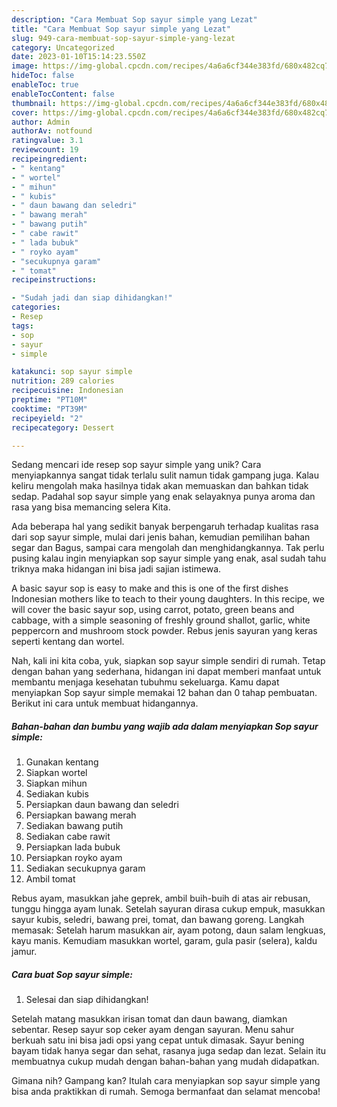 ```yaml
---
description: "Cara Membuat Sop sayur simple yang Lezat"
title: "Cara Membuat Sop sayur simple yang Lezat"
slug: 949-cara-membuat-sop-sayur-simple-yang-lezat
category: Uncategorized
date: 2023-01-10T15:14:23.550Z
image: https://img-global.cpcdn.com/recipes/4a6a6cf344e383fd/680x482cq70/sop-sayur-simple-foto-resep-utama.jpg
hideToc: false
enableToc: true
enableTocContent: false
thumbnail: https://img-global.cpcdn.com/recipes/4a6a6cf344e383fd/680x482cq70/sop-sayur-simple-foto-resep-utama.jpg
cover: https://img-global.cpcdn.com/recipes/4a6a6cf344e383fd/680x482cq70/sop-sayur-simple-foto-resep-utama.jpg
author: Admin
authorAv: notfound
ratingvalue: 3.1
reviewcount: 19
recipeingredient:
- " kentang"
- " wortel"
- " mihun"
- " kubis"
- " daun bawang dan seledri"
- " bawang merah"
- " bawang putih"
- " cabe rawit"
- " lada bubuk"
- " royko ayam"
- "secukupnya garam"
- " tomat"
recipeinstructions:

- "Sudah jadi dan siap dihidangkan!"
categories:
- Resep
tags:
- sop
- sayur
- simple

katakunci: sop sayur simple 
nutrition: 289 calories
recipecuisine: Indonesian
preptime: "PT10M"
cooktime: "PT39M"
recipeyield: "2"
recipecategory: Dessert

---
```





Sedang mencari ide resep sop sayur simple yang unik? Cara menyiapkannya sangat tidak terlalu sulit namun tidak gampang juga. Kalau keliru mengolah maka hasilnya tidak akan memuaskan dan bahkan tidak sedap. Padahal sop sayur simple yang enak selayaknya punya aroma dan rasa yang bisa memancing selera Kita.





Ada beberapa hal yang sedikit banyak berpengaruh terhadap kualitas rasa dari sop sayur simple, mulai dari jenis bahan, kemudian pemilihan bahan segar dan Bagus, sampai cara mengolah dan menghidangkannya. Tak perlu pusing kalau ingin menyiapkan sop sayur simple yang enak,      asal sudah tahu triknya maka hidangan ini bisa jadi sajian istimewa.














A basic sayur sop is easy to make and this is one of the first dishes Indonesian mothers like to teach to their young daughters. In this recipe, we will cover the basic sayur sop, using carrot, potato, green beans and cabbage, with a simple seasoning of freshly ground shallot, garlic, white peppercorn and mushroom stock powder. Rebus jenis sayuran yang keras seperti kentang dan wortel.






Nah, kali ini kita coba, yuk, siapkan sop sayur simple sendiri di rumah. Tetap dengan bahan yang sederhana, hidangan ini dapat memberi manfaat untuk membantu menjaga kesehatan tubuhmu sekeluarga. Kamu dapat menyiapkan Sop sayur simple memakai 12 bahan dan 0 tahap pembuatan. Berikut ini cara untuk membuat hidangannya.

<!--inarticleads1-->

##### Bahan-bahan dan bumbu yang wajib ada dalam menyiapkan Sop sayur simple:

1. Gunakan  kentang
1. Siapkan  wortel
1. Siapkan  mihun
1. Sediakan  kubis
1. Persiapkan  daun bawang dan seledri
1. Persiapkan  bawang merah
1. Sediakan  bawang putih
1. Sediakan  cabe rawit
1. Persiapkan  lada bubuk
1. Persiapkan  royko ayam
1. Sediakan secukupnya garam
1. Ambil  tomat


Rebus ayam, masukkan jahe geprek, ambil buih-buih di atas air rebusan, tunggu hingga ayam lunak. Setelah sayuran dirasa cukup empuk, masukkan sayur kubis, seledri, bawang prei, tomat, dan bawang goreng. Langkah memasak: Setelah harum masukkan air, ayam potong, daun salam lengkuas, kayu manis. Kemudiam masukkan wortel, garam, gula pasir (selera), kaldu jamur. 

<!--inarticleads2-->

##### Cara buat Sop sayur simple:


1. Selesai dan siap dihidangkan!

Setelah matang masukkan irisan tomat dan daun bawang, diamkan sebentar. Resep sayur sop ceker ayam dengan sayuran. Menu sahur berkuah satu ini bisa jadi opsi yang cepat untuk dimasak. Sayur bening bayam tidak hanya segar dan sehat, rasanya juga sedap dan lezat. Selain itu membuatnya cukup mudah dengan bahan-bahan yang mudah didapatkan. 

Gimana nih? Gampang kan? Itulah cara menyiapkan sop sayur simple yang bisa anda praktikkan di rumah. Semoga bermanfaat dan selamat mencoba!

